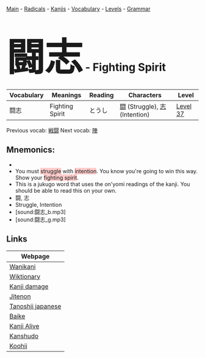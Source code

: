 <style> bigfont {font-size: 100px}</style>
[Main](../README.md) -
[Radicals](../radicals.md) -
[Kanjis](../kanjis.md) -
[Vocabulary](../vocabulary.md) -
[Levels](../levels.md) -
[Grammar](../grammar.md)
# <bigfont> 闘志</bigfont> - Fighting Spirit 

| Vocabulary | Meanings | Reading | Characters | Level |
| --- | --- | --- | --- | --- |
| 闘志 | Fighting Spirit | とうし |  [闘](../kanjis/闘.md) (Struggle), [志](../kanjis/志.md) (Intention) | [Level 37](../levels/wk_level37.md) |

Previous vocab: [戦闘](戦闘.md) Next vocab: [陣](陣.md) 

## Mnemonics:

* 
* You must <span style="background-color:#ffcccb"> struggle</span> with <span style="background-color:#ffcccb"> intention</span>. You know you're going to win this way. Show your <span style="background-color:#ffcccb"> fighting spirit</span>.
* This is a jukugo word that uses the on'yomi readings of the kanji. You should be able to read this on your own.
* 闘, 志
* Struggle, Intention
* [sound:闘志_b.mp3]
* [sound:闘志_g.mp3]


## Links 

| Webpage |
| --- |
| [Wanikani          ](https://www.wanikani.com/kanji/闘志) |
| [Wiktionary        ](https://en.wiktionary.org/wiki/闘志) |
| [Kanji damage      ](http://www.kanjidamage.com/kanji/search?utf8=✓&q=闘志) |
| [Jitenon           ](https://jitenon.com/kanji/闘志) |
| [Tanoshii japanese ](https://www.tanoshiijapanese.com/dictionary/kanji.cfm?k=闘志) |
| [Baike             ](https://baike.baidu.com/item/闘志) |
| [Kanji Alive       ](https://app.kanjialive.com/闘志) |
| [Kanshudo          ](https://www.kanshudo.com/searchmn?q=闘志) |
| [Koohii            ](https://kanji.koohii.com/study/kanji/闘志) |
